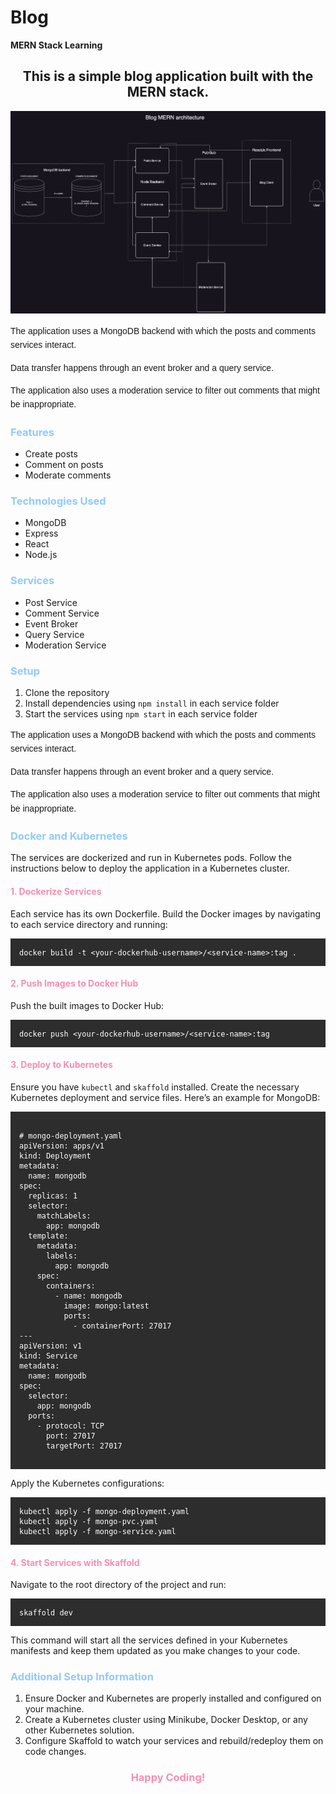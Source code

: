 # Blog
**MERN Stack Learning**

<div align="center">
  <h2>This is a simple blog application built with the MERN stack.</h2>
</div>

<p align="center">
  <img src="Blog_Design.drawio.png" alt="Design Diagram" width="600"/>
</p>

<div style="font-family: Arial, sans-serif; line-height: 1.6;">
  <p>The application uses a MongoDB backend with which the posts and comments services interact.</p>
  <p>Data transfer happens through an event broker and a query service.</p>
  <p>The application also uses a moderation service to filter out comments that might be inappropriate.</p>
</div>

<h3 style="color: #90caf9;">Features</h3>
<ul>
  <li>Create posts</li>
  <li>Comment on posts</li>
  <li>Moderate comments</li>
</ul>

<h3 style="color: #90caf9;">Technologies Used</h3>
<ul>
  <li>MongoDB</li>
  <li>Express</li>
  <li>React</li>
  <li>Node.js</li>
</ul>

<h3 style="color: #90caf9;">Services</h3>
<ul>
  <li>Post Service</li>
  <li>Comment Service</li>
  <li>Event Broker</li>
  <li>Query Service</li>
  <li>Moderation Service</li>
</ul>

<h3 style="color: #90caf9;">Setup</h3>
<ol>
  <li>Clone the repository</li>
  <li>Install dependencies using <code>npm install</code> in each service folder</li>
  <li>Start the services using <code>npm start</code> in each service folder</li>
</ol>

<div style="font-family: Arial, sans-serif; line-height: 1.6;">
  <p>The application uses a MongoDB backend with which the posts and comments services interact.</p>
  <p>Data transfer happens through an event broker and a query service.</p>
  <p>The application also uses a moderation service to filter out comments that might be inappropriate.</p>
</div>

<h3 style="color: #90caf9;">Docker and Kubernetes</h3>
<p>The services are dockerized and run in Kubernetes pods. Follow the instructions below to deploy the application in a Kubernetes cluster.</p>

<h4 style="color: #f48fb1;">1. Dockerize Services</h4>
<p>Each service has its own Dockerfile. Build the Docker images by navigating to each service directory and running:</p>
<pre style="background: #2d2d2d; color: #ffffff; padding: 1em;">
<code>docker build -t &lt;your-dockerhub-username&gt;/&lt;service-name&gt;:tag .</code>
</pre>

<h4 style="color: #f48fb1;">2. Push Images to Docker Hub</h4>
<p>Push the built images to Docker Hub:</p>
<pre style="background: #2d2d2d; color: #ffffff; padding: 1em;">
<code>docker push &lt;your-dockerhub-username&gt;/&lt;service-name&gt;:tag</code>
</pre>

<h4 style="color: #f48fb1;">3. Deploy to Kubernetes</h4>
<p>Ensure you have <code>kubectl</code> and <code>skaffold</code> installed. Create the necessary Kubernetes deployment and service files. Here’s an example for MongoDB:</p>

<pre style="background: #2d2d2d; color: #ffffff; padding: 1em;">
<code>
# mongo-deployment.yaml
apiVersion: apps/v1
kind: Deployment
metadata:
  name: mongodb
spec:
  replicas: 1
  selector:
    matchLabels:
      app: mongodb
  template:
    metadata:
      labels:
        app: mongodb
    spec:
      containers:
        - name: mongodb
          image: mongo:latest
          ports:
            - containerPort: 27017
---
apiVersion: v1
kind: Service
metadata:
  name: mongodb
spec:
  selector:
    app: mongodb
  ports:
    - protocol: TCP
      port: 27017
      targetPort: 27017
</code>
</pre>

<p>Apply the Kubernetes configurations:</p>
<pre style="background: #2d2d2d; color: #ffffff; padding: 1em;">
<code>kubectl apply -f mongo-deployment.yaml
kubectl apply -f mongo-pvc.yaml
kubectl apply -f mongo-service.yaml</code>
</pre>

<h4 style="color: #f48fb1;">4. Start Services with Skaffold</h4>
<p>Navigate to the root directory of the project and run:</p>
<pre style="background: #2d2d2d; color: #ffffff; padding: 1em;">
<code>skaffold dev</code>
</pre>

<p>This command will start all the services defined in your Kubernetes manifests and keep them updated as you make changes to your code.</p>

<h3 style="color: #90caf9;">Additional Setup Information</h3>
<ol>
  <li>Ensure Docker and Kubernetes are properly installed and configured on your machine.</li>
  <li>Create a Kubernetes cluster using Minikube, Docker Desktop, or any other Kubernetes solution.</li>
  <li>Configure Skaffold to watch your services and rebuild/redeploy them on code changes.</li>
</ol>

<div align="center">
  <h3 style="color: #f48fb1;">Happy Coding!</h3>
</div>
